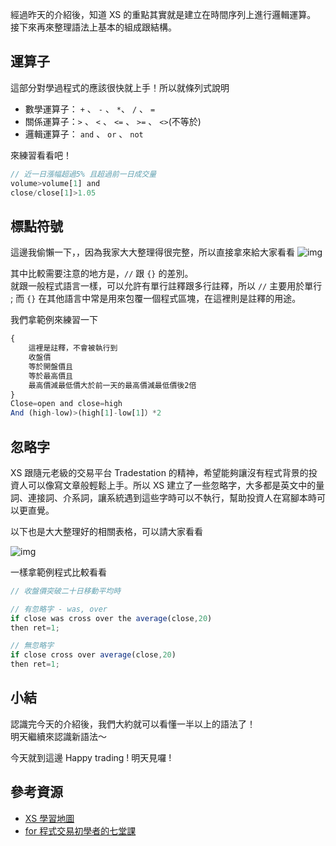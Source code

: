 經過昨天的介紹後，知道 XS 的重點其實就是建立在時間序列上進行邏輯運算。   
接下來再來整理語法上基本的組成跟結構。

## 運算子

這部分對學過程式的應該很快就上手！所以就條列式說明   
- 數學運算子： `+` 、 `-` 、 `*`、 `/` 、 `=` 
- 關係運算子：`>` 、 `<` 、 `<=` 、 `>=` 、 `<>`(不等於)
- 邏輯運算子： `and` 、 `or` 、 `not`

來練習看看吧！

```javascript
// 近一日漲幅超過5% 且超過前一日成交量
volume>volume[1] and
close/close[1]>1.05
```

## 標點符號

這邊我偷懶一下，，因為我家大大整理得很完整，所以直接拿來給大家看看
![img](http://cdn.xstrader.net/wp-content/uploads/2015/05/%E6%A8%99%E9%BB%9E%E7%AC%A6%E8%99%9F.jpg)

其中比較需要注意的地方是，`//` 跟 `{}` 的差別。   
就跟一般程式語言一樣，可以允許有單行註釋跟多行註釋，所以 `//` 主要用於單行 ; 而 `{}` 在其他語言中常是用來包覆一個程式區塊，在這裡則是註釋的用途。

我們拿範例來練習一下

```javascript
{
    這裡是註釋，不會被執行到
    收盤價
    等於開盤價且
    等於最高價且
    最高價減最低價大於前一天的最高價減最低價後2倍
}
Close=open and close=high
And (high-low)>(high[1]-low[1]）*2
```

## 忽略字

XS 跟隨元老級的交易平台 Tradestation 的精神，希望能夠讓沒有程式背景的投資人可以像寫文章般輕鬆上手。所以 XS 建立了一些忽略字，大多都是英文中的量詞、連接詞、介系詞，讓系統遇到這些字時可以不執行，幫助投資人在寫腳本時可以更直覺。

以下也是大大整理好的相關表格，可以請大家看看

![img](http://cdn.xstrader.net/wp-content/uploads/2015/10/102203.png)

一樣拿範例程式比較看看

```javascript
// 收盤價突破二十日移動平均時

// 有忽略字 - was, over
if close was cross over the average(close,20)
then ret=1;

// 無忽略字
if close cross over average(close,20)
then ret=1;
```

## 小結

認識完今天的介紹後，我們大約就可以看懂一半以上的語法了！   
明天繼續來認識新語法～

今天就到這邊
Happy trading ! 明天見囉 !

## 參考資源

- [XS 學習地圖](https://xstrader.net/xslearnmap/)
- [for 程式交易初學者的七堂課](https://xstrader.net/for%e7%a8%8b%e5%bc%8f%e4%ba%a4%e6%98%93%e5%88%9d%e5%ad%b8%e8%80%85%e7%9a%84%e5%85%ab%e5%a0%82%e8%aa%b2/)
